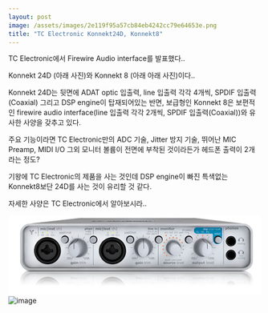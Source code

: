 ```yaml
---
layout: post
image: /assets/images/2e119f95a57cb84eb4242cc79e64653e.png
title: "TC Electronic Konnekt24D, Konnekt8"
---
```


TC Electronic에서 Firewire Audio interface를 발표했다..

Konnekt 24D (아래 사진)와 Konnekt 8 (아래 아래 사진)이다..

Konnekt 24D는 뒷면에 ADAT optic 입출력, line 입출력 각각 4개씩, SPDIF 입출력(Coaxial) 그리고 DSP engine이 탑재되어있는 반면, 보급형인 Konnekt 8은 보편적인 firewire audio interface(line 입출력 각각 2개씩, SPDIF 입출력(Coaxial))와 유사한 사양을 갖추고 있다.

주요 기능이라면 TC Electronic만의 ADC 기술, Jitter 방지 기술, 뛰어난 MIC Preamp, MIDI I/O
그외 모니터 볼륨이 전면에 부착된 것이라든가 헤드폰 출력이 2개라는 정도?

기왕에 TC Electronic의 제품을 사는 것인데 DSP engine이 빠진 특색없는 Konnekt8보단 24D를 사는 것이 유리할 것 같다. 

자세한 사양은 TC Electronic에서 알아보시라..

![image](/assets/images/2e119f95a57cb84eb4242cc79e64653e.png)![image](7d3d01fdc8fe105f8adc4afd92e7f9a1.png)

